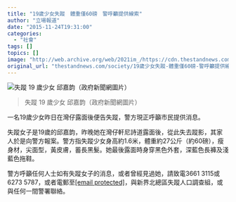 ```yaml
---
title: "19歲少女失蹤　體重僅60磅　警呼籲提供線索"
author: "立場報道"
date: "2015-11-24T19:31:00"
categories:
  - "社會"
tags: []
topics: []
image: "http://web.archive.org/web/2021im_/https://cdn.thestandnews.com/media/photos/cache/1093639-girl_1665q_1200x0.png"
original_url: "thestandnews.com/society/19歲少女失蹤-體重僅60磅-警呼籲提供線索"
---
```

![失蹤 19 歲少女 邱嘉韵（政府新聞網圖片）](http://web.archive.org/web/2021im_/https://cdn.thestandnews.com/media/photos/cache/1093639-girl_1665q_1200x0.png)

> 失蹤 19 歲少女 邱嘉韵（政府新聞網圖片）

一名19歲少女昨日在灣仔露面後便告失蹤，警方現正呼籲市民提供消息。

失蹤女子是19歲的邱嘉韵，昨晚她在灣仔軒尼詩道露面後，從此失去蹤影，其家人於是向警方報案。警方指失蹤少女身高約1.6米，體重約27公斤（約60磅），瘦身材，尖面型，黃皮膚，蓄長黑髮。她最後露面時身穿黑色外套，深藍色長褲及淺藍色拖鞋。 

警方呼籲任何人士如有失蹤女子的消息，或者曾經見過她，請致電3661 3115或6273 5787，或者電郵至[\[email protected\]](/web/20210628123640/https://www.thestandnews.com/cdn-cgi/l/email-protection)，與新界北總區失蹤人口調查組，或與任何一間警署聯絡。